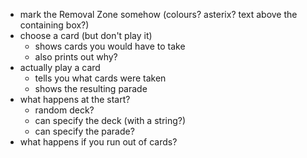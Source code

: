 - mark the Removal Zone somehow (colours? asterix? text above the containing box?)
- choose a card (but don't play it)
    - shows cards you would have to take
    - also prints out why?
- actually play a card
    - tells you what cards were taken
    - shows the resulting parade
- what happens at the start? 
    - random deck?
    - can specify the deck (with a string?)
    - can specify the parade?
- what happens if you run out of cards?
